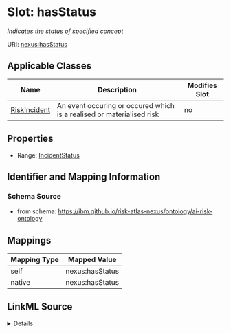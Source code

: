

# Slot: hasStatus


_Indicates the status of specified concept_





URI: [nexus:hasStatus](https://ibm.github.io/risk-atlas-nexus/ontology/hasStatus)



<!-- no inheritance hierarchy -->





## Applicable Classes

| Name | Description | Modifies Slot |
| --- | --- | --- |
| [RiskIncident](RiskIncident.md) | An event occuring or occured which is a realised or materialised risk |  no  |







## Properties

* Range: [IncidentStatus](IncidentStatus.md)





## Identifier and Mapping Information







### Schema Source


* from schema: https://ibm.github.io/risk-atlas-nexus/ontology/ai-risk-ontology




## Mappings

| Mapping Type | Mapped Value |
| ---  | ---  |
| self | nexus:hasStatus |
| native | nexus:hasStatus |




## LinkML Source

<details>
```yaml
name: hasStatus
description: Indicates the status of specified concept
from_schema: https://ibm.github.io/risk-atlas-nexus/ontology/ai-risk-ontology
rank: 1000
domain: RiskConcept
alias: hasStatus
domain_of:
- RiskIncident
range: IncidentStatus

```
</details>
